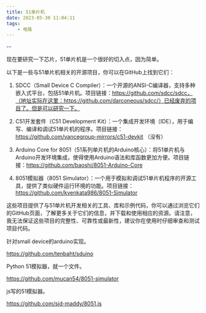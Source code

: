 ```yaml
---
title: 51单片机
date: 2023-05-30 11:04:11
tags:
	- 电路
---
```


--

现在要研究一下芯片，51单片机是一个很好的切入点，因为简单。

以下是一些与51单片机相关的开源项目，你可以在GitHub上找到它们：

1. SDCC（Small Device C Compiler）：一个开源的ANSI-C编译器，支持多种嵌入式平台，包括51单片机。项目链接：https://github.com/sdcc/sdcc，（地址实际在这里：https://github.com/darconeous/sdcc/）已经废弃的项目了。但是可以研究一下。

2. C51开发套件（C51 Development Kit）：一个集成开发环境（IDE），用于编写、编译和调试51单片机的程序。项目链接：https://github.com/vancegroup-mirrors/c51-devkit （没有）

3. Arduino Core for 8051（51系列单片机的Arduino核心）：将51单片机与Arduino开发环境集成，使得使用Arduino语法和库函数更加方便。项目链接：https://github.com/baoshi/8051-Arduino-Core

4. 8051模拟器（8051 Simulator）：一个用于模拟和调试51单片机程序的开源工具，提供了类似硬件运行环境的功能。项目链接：https://github.com/kvenkata986/8051-Simulator

这些项目提供了与51单片机开发相关的工具、库和示例代码，你可以通过浏览它们的GitHub页面，了解更多关于它们的信息，并下载和使用相应的资源。请注意，我无法保证这些项目的完整性、可靠性或最新性，建议你在使用时仔细审查和测试项目代码。



针对small device的arduino实现。

https://github.com/tenbaht/sduino

Python 51模拟器，就一个文件。

https://github.com/mucan54/8051-simulator

js写的51模拟器。

https://github.com/sid-maddy/8051.js